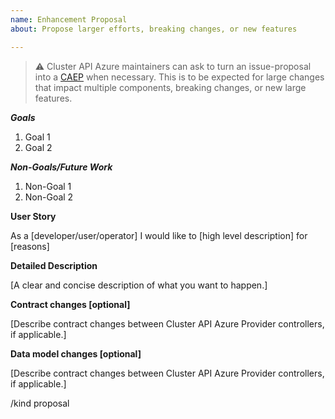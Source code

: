 ```yaml
---
name: Enhancement Proposal
about: Propose larger efforts, breaking changes, or new features

---
```


> ⚠️ Cluster API Azure maintainers can ask to turn an issue-proposal into a [CAEP](https://github.com/kubernetes-sigs/cluster-api/blob/main/docs/proposals/YYYYMMDD-template.md) when necessary. This is to be expected for large changes that impact multiple components, breaking changes, or new large features.

***Goals***
1. Goal 1
1. Goal 2

***Non-Goals/Future Work***
1. Non-Goal 1
1. Non-Goal 2

**User Story**

As a [developer/user/operator] I would like to [high level description] for [reasons]

**Detailed Description**

[A clear and concise description of what you want to happen.]

**Contract changes [optional]**

[Describe contract changes between Cluster API Azure Provider controllers, if applicable.]

**Data model changes [optional]**

[Describe contract changes between Cluster API Azure Provider controllers, if applicable.]

/kind proposal
